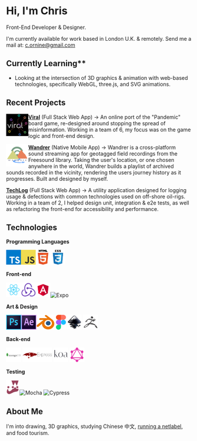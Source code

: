 # Hi, I'm Chris 
Front-End Developer & Designer.

I'm currently available for work based in London U.K. & remotely.
Send me a mail at: c.ornine@gmail.com 


## Currently Learning** 
- Looking at the intersection of 3D graphics & animation with web-based technologies, specifically WebGL, three.js, and SVG animations.


## Recent Projects

<img width="60" alt="Viral logo" title="Viral" src="assets/viral-logo.png" align="left"></img> [**Viral**](https://github.com/Bobik808/Viral "Viral Github Repo") (Full Stack Web App) -> An online port of the "Pandemic" board game, re-designed around stopping the spread of misinformation. Working in a team of 6, my focus was on the game logic and front-end design.

<img width="60" alt="Wandrer logo" title="Wandrer" src="https://raw.githubusercontent.com/awenine/wandrer/main/images/wandrer-logo.png" align="left"></img> [**Wandrer**](https://github.com/awenine/wandrer "Wandrer Github Repo") (Native Mobile App) -> Wandrer is a cross-platform sound streaming app for geotagged field recordings from the Freesound library. Taking the user's location, or one chosen anywhere in the world, Wandrer builds a playlist of archived sounds recorded in the vicinity, rendering the users journey history as it progresses. Built and designed by myself.  

[**TechLog**](https://github.com/alexanderjshall/TechLog "Techlog Github Repo") (Full Stack Web App) -> A utility application designed for logging usage & defections with common technologies used on off-shore oil-rigs. Working in a team of 2, I helped design unit, integration & e2e tests, as well as refactoring the front-end for accessibility and performance.


## Technologies

**Programming Languages**

<img height="40" alt="Typescript" title="Typescript" src="https://raw.githubusercontent.com/github/explore/80688e429a7d4ef2fca1e82350fe8e3517d3494d/topics/typescript/typescript.png"><img height="40" alt="Javascript" title="Javascript" src="https://raw.githubusercontent.com/github/explore/80688e429a7d4ef2fca1e82350fe8e3517d3494d/topics/javascript/javascript.png"><img height="40" alt="HTML" title="HTML" src="https://raw.githubusercontent.com/github/explore/80688e429a7d4ef2fca1e82350fe8e3517d3494d/topics/html/html.png"><img height="40" alt="CSS" title="CSS" src="https://raw.githubusercontent.com/github/explore/80688e429a7d4ef2fca1e82350fe8e3517d3494d/topics/css/css.png">

**Front-end**

<img height="40" alt="React" title="React" src="https://raw.githubusercontent.com/github/explore/80688e429a7d4ef2fca1e82350fe8e3517d3494d/topics/react/react.png"><img height="40" alt="Redux" title="Redux" src="https://raw.githubusercontent.com/github/explore/80688e429a7d4ef2fca1e82350fe8e3517d3494d/topics/redux/redux.png"><img height="40" alt="Angular" title="Angular" src="https://raw.githubusercontent.com/github/explore/80688e429a7d4ef2fca1e82350fe8e3517d3494d/topics/angular/angular.png"><img height="40" alt="Expo" title="Expo" src="https://raw.githubusercontent.com/expo/expo/master/style/banner.png">

**Art & Design**

<img height="40" alt="Photoshop" title="Photoshop" src="assets/photoshop-cc.svg"><img height="40" alt="After Effects" title="After Effects"  src="assets/after-effects-cc.svg"><img height="40" alt="Blender" title="Blender" src="assets/Blender_logo.svg"></code> <img height="40" alt="Figma" title="Figma" src="assets/Figma-logo.svg"> <img height="40" alt="Inkscape" title="Inkscape" src="assets/Inkscape_Logo.svg"> <img height="40" alt="ZBrush" title="ZBrush" src="assets/zbrush.svg">

**Back-end**

<img height="40" alt="Mongo DB" title="Mongo DB" src="https://raw.githubusercontent.com/github/explore/80688e429a7d4ef2fca1e82350fe8e3517d3494d/topics/mongodb/mongodb.png"> <img height="40" alt="Mongoose" title="Mongoose" src="https://raw.githubusercontent.com/github/explore/80688e429a7d4ef2fca1e82350fe8e3517d3494d/topics/mongoose/mongoose.png"><img height="40" alt="Express" title="Express" src="https://raw.githubusercontent.com/github/explore/80688e429a7d4ef2fca1e82350fe8e3517d3494d/topics/express/express.png"> <img height="40" alt="Koa" title="Koa" src="https://raw.githubusercontent.com/github/explore/80688e429a7d4ef2fca1e82350fe8e3517d3494d/topics/koa/koa.png"> <img height="40" alt="GraphQL" title="GraphQL" src="https://raw.githubusercontent.com/github/explore/80688e429a7d4ef2fca1e82350fe8e3517d3494d/topics/graphql/graphql.png">

**Testing**

<img height="40" alt="Jest" title="Jest" src="./assets/jest-0.svg"><img height="40" alt="Mocha" title="Mocha" src="https://avatars.githubusercontent.com/u/8770005?s=200&v=4"> <img height="40" alt="Cypress" title="Cypress" src="https://avatars.githubusercontent.com/u/8908513?s=200&v=4">


## About Me

I'm into drawing, 3D graphics, studying Chinese 中文, [running a netlabel](http://quantumnatives.com/ "Quantum Natives"), and food tourism.
